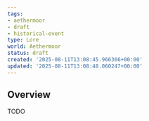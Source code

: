 ```yaml
---
tags:
- aethermoor
- draft
- historical-event
type: Lore
world: Aethermoor
status: draft
created: '2025-08-11T13:08:45.966366+00:00'
updated: '2025-08-11T13:08:48.060247+00:00'
---
```




## Overview

TODO
